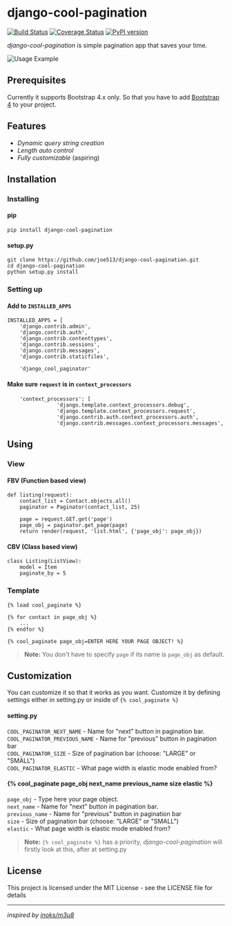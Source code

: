 # django-cool-pagination

[![Build Status](https://travis-ci.org/joe513/django-cool-pagination.svg?branch=master)](https://travis-ci.org/joe513/django-cool-pagination)
[![Coverage Status](https://coveralls.io/repos/github/joe513/django-cool-pagination/badge.svg?branch=master)](https://coveralls.io/github/joe513/django-cool-pagination?branch=master)
[![PyPI version](https://badge.fury.io/py/django-cool-pagination.svg)](https://badge.fury.io/py/django-cool-pagination)

*django-cool-pagination* is simple pagination app that saves your time.

<p align="center" >

![Usage Example](https://media.giphy.com/media/325f9CboTX86Eqa6he/giphy.gif)
</p>

## Prerequisites
Currently it supports Bootstrap 4.x only. So that you have to add [Bootstrap 4](https://getbootstrap.com/docs/4.1/getting-started/download) to your project. <br/>

## Features 

   - _Dynamic query string creation_
   - _Length auto control_
   - _Fully customizable_ (aspiring)

## Installation
### Installing
#### pip
    pip install django-cool-pagination
#### setup.py
    git clone https://github.com/joe513/django-cool-pagination.git
    cd django-cool-pagination
    python setup.py install
### Setting up
#### Add to `INSTALLED_APPS`
    INSTALLED_APPS = [
        'django.contrib.admin',
        'django.contrib.auth',
        'django.contrib.contenttypes',
        'django.contrib.sessions',
        'django.contrib.messages',
        'django.contrib.staticfiles',
        
        'django_cool_paginator'
#### Make sure `request` is in `context_processors`
        'context_processors': [
                    'django.template.context_processors.debug',
                    'django.template.context_processors.request',
                    'django.contrib.auth.context_processors.auth',
                    'django.contrib.messages.context_processors.messages',

## Using

### View
#### FBV (Function based view)

    def listing(request):
        contact_list = Contact.objects.all()
        paginator = Paginator(contact_list, 25)

        page = request.GET.get('page')
        page_obj = paginator.get_page(page)
        return render(request, 'list.html', {'page_obj': page_obj})

#### CBV (Class based view)

    class Listing(ListView):
        model = Item
        paginate_by = 5

### Template
    {% load cool_paginate %}
    
    {% for contact in page_obj %}
        ...
    {% endfor %}
    
    {% cool_paginate page_obj=ENTER HERE YOUR PAGE OBJECT! %}

> **Note:**
You don't have to specify `page` if its name is `page_obj` as default.

## Customization
You can customize it so that it works as you want. Customize it by defining settings either in setting.py or 
inside of `{% cool_paginate %} `

#### setting.py

`COOL_PAGINATOR_NEXT_NAME` - Name for "next" button in pagination bar. <br/>
`COOL_PAGINATOR_PREVIOUS_NAME` - Name for "previous" button in pagination bar <br/>
`COOL_PAGINATOR_SIZE` - Size of pagination bar (choose: "LARGE" or "SMALL") <br/>
`COOL_PAGINATOR_ELASTIC` - What page width is elastic mode enabled from?

#### {% cool_paginate page_obj next_name previous_name size elastic %}
`page_obj` - Type here your page object. <br/>
`next_name` - Name for "next" button in pagination bar. <br/>
`previous_name` - Name for "previous" button in pagination bar <br/>
`size` - Size of pagination bar (choose: "LARGE" or "SMALL") <br/>
`elastic` - What page width is elastic mode enabled from?

> **Note:**
> `{% cool_paginate %}` has a priority, _django-cool-pagination_ will firstly look at this, after at setting.py

## License
This project is licensed under the MIT License - see the LICENSE file for details
<hr/>


_inspired by [inoks/m3u8](https://github.com/inoks/m3u8)_
 
